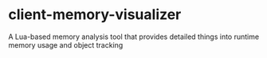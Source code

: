# client-memory-visualizer
A Lua-based memory analysis tool that provides detailed things into runtime memory usage and object tracking
